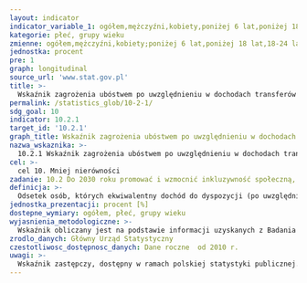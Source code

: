```yaml
---
layout: indicator
indicator_variable_1: ogółem,mężczyźni,kobiety,poniżej 6 lat,poniżej 18 lat,18-24 lata,18-64 lata,60 lat i więcej,65 lat i więcej
kategorie: płeć, grupy wieku
zmienne: ogółem,mężczyźni,kobiety;poniżej 6 lat,poniżej 18 lat,18-24 lata,18-64 lata,60 lat i więcej,65 lat i więcej
jednostka: procent
pre: 1
graph: longitudinal
source_url: 'www.stat.gov.pl'
title: >-
  Wskaźnik zagrożenia ubóstwem po uwzględnieniu w dochodach transferów społecznych
permalink: /statistics_glob/10-2-1/
sdg_goal: 10
indicator: 10.2.1
target_id: '10.2.1'
graph_title: Wskaźnik zagrożenia ubóstwem po uwzględnieniu w dochodach transferów społecznych
nazwa_wskaznika: >-
  10.2.1 Wskaźnik zagrożenia ubóstwem po uwzględnieniu w dochodach transferów społecznych
cel: >-
  cel 10. Mniej nierówności
zadanie: 10.2 Do 2030 roku promować i wzmocnić inkluzywność społeczną, gospodarczą i polityczną wszystkich ludzi, bez względu na wiek, płeć, niepełnosprawność, rasę, pochodzenie etniczne, narodowość, religię lub status ekonomiczny bądź inny
definicja: >-
  Odsetek osób, których ekwiwalentny dochód do dyspozycji (po uwzględnieniu w dochodach transferów społecznych), jest niższy od granicy ubóstwa ustalonej na poziomie 60% krajowej mediany ekwiwalentnych dochodów do dyspozycji.
jednostka_prezentacji: procent [%]
dostepne_wymiary: ogółem, płeć, grupy wieku
wyjasnienia_metodologiczne: >-
  Wskaźnik obliczany jest na podstawie informacji uzyskanych z Badania EU-SILC.Badanie EU-SILC (Europejskie Badanie Dochodów i Warunków Życia) jest badaniem stałym (prowadzonym co roku), którego podmiotem są gospodarstwa domowe oraz osoby w wieku 16 lat i więcej w gospodarstwach domowych. Badanie ma charakter panelowy, tzn. wylosowaną grupę respondentów poddaje się kilkukrotnej "obserwacji" w odstępach czasu, dzięki czemu można zaobserwować i przeanalizować zmieniającą się sytuację, postawy, zachowania lub opinie badanej grupy. Badanie jest realizowane metodą wywiadu bezpośredniego z wykorzystaniem 2 kwestionariuszy  z których jeden służy do pozyskiwania danych dotyczących gospodarstw domowych, a drugi – danych o osobach indywidualnych. celem badania EU-SILC jest pozyskiwanie informacji, które umożliwiają ocenę warunków życia polskiego społeczeństwa oraz pozwalają porównać je z warunkami życia w innych krajach Unii Europejskiej. Służy temu przyjęta przez Eurostat jednolita metodologia. W miarę potrzeb organów Unii Europejskiej w ramach badania EU-SILC prowadzone są również badania modułowe poświęcone wybranemu zagadnieniu (jest to dodatkowa ankieta realizowana jednocześnie z badaniem podstawowym). Główny Urząd Statystyczny wdrożył badanie EU-SILC w 2005 r. Jednostką badania jest gospodarstwo domowe, czyli osoby, które są lub nie są ze sobą spokrewnione, mieszkają razem i wspólnie utrzymują się (gospodarstwo domowe wieloosobowe). Gospodarstwo domowe może również tworzyć jedna osoba, która utrzymuje się samodzielnie, bez względu na to, czy mieszka sama, czy z innymi osobami (gospodarstwo domowe jednoosobowe).Ekwiwalentny dochód do dyspozycji jest to suma rocznych dochodów pieniężnych netto (po odliczeniu zaliczek na podatek dochodowy, podatków od dochodów z własności, składek na ubezpieczenie społeczne, zdrowotne) wszystkich członków gospodarstwa domowego pomniejszona o: podatki od nieruchomości, transfery pieniężne przekazane innym gospodarstwom domowym oraz saldo rozliczeń z urzędem skarbowym.Przy obliczeniach wyników z zakresu dochodów zastosowano zmodyfikowaną skalę ekwiwalentności OECD. Skala ta obliczona jest w sposób następujący: 1 – dla pierwszej osoby dorosłej w gospodarstwie, 0,5 – dla każdego kolejnego członka gospodarstwa w wieku 14 lat lub więcej, 0,3 – dla każdego dziecka w wieku poniżej 14 lat.
zrodlo_danych: Główny Urząd Statystyczny
czestotliwosc_dostępnosc_danych: Dane roczne  od 2010 r.
uwagi: >-
  Wskaźnik zastępczy, dostępny w ramach polskiej statystyki publicznej.Wskaźnikiem zasadniczym, przyjętym przez ONZ, monitorującym cel 10.2 Agendy 2030, jest wskaźnik 10.2.1 Odsetek osób żyjących poniżej 50% mediany dochodów, zdezagregowane wg grup wiekowych, płci i osób niepełnosprawnych.
---
```

